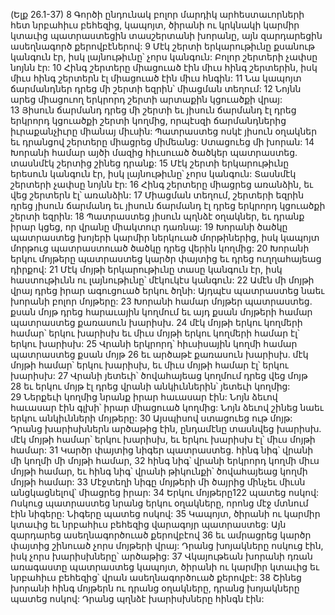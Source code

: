 (Ելք 26.1-37)
8 Գործի ընդունակ բոլոր մարդիկ արհեստաւորների հետ նրբահիւս բեհեզից, կապոյտ, ծիրանի ու կրկնակի կարմիր կտաւից պատրաստեցին տասշերտանի խորանը, այն զարդարեցին ասեղնագործ քերովբէներով: 9 Մէկ շերտի երկարութիւնը քսանութ կանգուն էր, իսկ լայնութիւնը՝ չորս կանգուն: Բոլոր շերտերի չափսը նոյնն էր: 10 Հինգ շերտերը միացուած էին միւս հինգ շերտերին, իսկ միւս հինգ շերտերն էլ միացուած էին միւս հնգին: 11 Նա կապոյտ ճարմանդներ դրեց մի շերտի եզրին՝ միացման տեղում: 12 Նոյնն արեց միացուող երկրորդ շերտի արտաքին կցուածքի վրայ: 13 Յիսուն ճարմանդ դրեց մի շերտի եւ յիսուն ճարմանդ էլ դրեց երկրորդ կցուածքի շերտի կողմից, որպէսզի ճարմանդներից իւրաքանչիւրը միանայ միւսին: Պատրաստեց ոսկէ յիսուն օղակներ եւ դրանցով շերտերը միացրեց միմեանց: Ստացուեց մի խորան:
14 Խորանի համար այծի մազից հիւսուած ծածկեր պատրաստեց. տասնմէկ շերտից շինեց դրանք: 15 Մէկ շերտի երկարութիւնը երեսուն կանգուն էր, իսկ լայնութիւնը՝ չորս կանգուն: Տասնմէկ շերտերի չափսը նոյնն էր: 16 Հինգ շերտերը միացրեց առանձին, եւ վեց շերտերն էլ՝ առանձին: 17 Միացման տեղում, շերտերի եզրին դրեց յիսուն ճարմանդ եւ յիսուն ճարմանդ էլ դրեց երկրորդ կցուածքի շերտի եզրին: 18 Պատրաստեց յիսուն պղնձէ օղակներ, եւ դրանք իրար կցեց, որ վրանը միակտուր դառնայ: 19 Խորանի ծածկը պատրաստեց խոյերի կարմիր ներկուած մորթիներից, իսկ կապոյտ մորթուց պատրաստուած ծածկը դրեց վերին կողմից:
20 Խորանի երկու մոյթերը պատրաստեց կարծր փայտից եւ դրեց ուղղահայեաց դիրքով: 21 Մէկ մոյթի երկարութիւնը տասը կանգուն էր, իսկ հաստութիւնն ու լայնութիւնը՝ մէկուկէս կանգուն: 22 Ամէն մի մոյթի վրայ դրեց իրար ագուցուած երկու ծղնի: Այդպէս պատրաստեց նաեւ խորանի բոլոր մոյթերը: 23 Խորանի համար մոյթեր պատրաստեց. քսան մոյթ դրեց հարաւային կողմում եւ այդ քսան մոյթերի համար պատրաստեց քառասուն խարիսխ. 24 մէկ մոյթի երկու կողմերի համար՝ երկու խարիսխ եւ միւս մոյթի երկու կողմերի համար էլ՝ երկու խարիսխ: 25 Վրանի երկրորդ՝ հիւսիսային կողմի համար պատրաստեց քսան մոյթ 26 եւ արծաթէ քառասուն խարիսխ. մէկ մոյթի համար՝ երկու խարիսխ, եւ միւս մոյթի համար էլ՝ երկու խարիսխ: 27 Վրանի յետեւի՝ ծովահայեաց կողմում դրեց վեց մոյթ 28 եւ երկու մոյթ էլ դրեց վրանի անկիւններին՝ յետեւի կողմից: 29 Ներքեւի կողմից նրանք իրար հաւասար էին: Նոյն ձեւով հաւասար էին գլխի՝ իրար միացուած կողմից: Նոյն ձեւով շինեց նաեւ երկու անկիւնների մոյթերը: 30 Այսպիսով ստացուեց ութ մոյթ: Դրանց խարիսխներն արծաթից էին, ընդամէնը տասնվեց խարիսխ. մէկ մոյթի համար՝ երկու խարիսխ, եւ երկու խարիսխ էլ՝ միւս մոյթի համար: 31 Կարծր փայտից նիգեր պատրաստեց. հինգ նիգ՝ վրանի մի կողմի մի մոյթի համար, 32 հինգ նիգ՝ վրանի երկրորդ կողմի միւս մոյթի համար, եւ հինգ նիգ՝ վրանի թիկունքի՝ ծովահայեաց կողմի մոյթի համար: 33 Մէջտեղի նիգը մոյթերի մի ծայրից մինչեւ միւսն անցկացնելով՝ միացրեց իրար: 34 Երկու մոյթերը122 պատեց ոսկով: Ոսկուց պատրաստեց նրանց երկու օղակները, որոնց մէջ մտնում էին նիգերը: Նիգերը պատեց ոսկով:
35 Կապոյտ, ծիրանի ու կարմիր կտաւից եւ նրբահիւս բեհեզից վարագոյր պատրաստեց: Այն զարդարեց ասեղնագործուած քերովբէով 36 եւ ամրացրեց կարծր փայտից շինուած չորս մոյթերի վրայ: Դրանց խոյակները ոսկուց էին, իսկ չորս խարիսխները՝ արծաթից: 37 Վկայութեան խորանի դռան առագաստը պատրաստեց կապոյտ, ծիրանի ու կարմիր կտաւից եւ նրբահիւս բեհեզից՝ վրան ասեղնագործուած քերովբէ: 38 Շինեց խորանի հինգ մոյթերն ու դրանց օղակները, դրանց խոյակները պատեց ոսկով: Դրանց պղնձէ խարիսխները հինգն էին:
